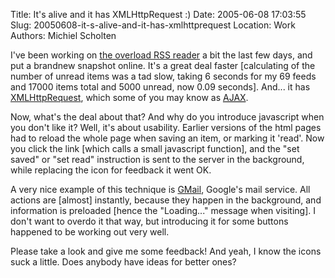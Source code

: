 Title: It's alive and it has XMLHttpRequest :)
Date: 2005-06-08 17:03:55
Slug: 20050608-it-s-alive-and-it-has-xmlhttprequest
Location: Work
Authors: Michiel Scholten

<p>I've been working on <a href="https://aquariusoft.org/overload/">the overload RSS reader</a> a bit the last few days, and put a brandnew snapshot online. It's a great deal faster [calculating of the number of unread items was a tad slow, taking 6 seconds for my 69 feeds and 17000 items total and 5000 unread, now 0.09 seconds]. And... it has <a href="http://jibbering.com/2002/4/httprequest.html">XMLHttpRequest</a>, which some of you may know as <a href="http://en.wikipedia.org/wiki/AJAX"><acronym title="Asynchronous JavaScript and XML">AJAX</acronym></a>.</p>

<p>Now, what's the deal about that? And why do you introduce javascript when you don't like it? Well, it's about usability. Earlier versions of the html pages had to reload the whole page when saving an item, or marking it 'read'. Now you click the link [which calls a small javascript function], and the "set saved" or "set read" instruction is sent to the server in the background, while replacing the icon for feedback it went OK.</p>

<p>A very nice example of this technique is <a href="http://gmail.com/">GMail</a>, Google's mail service. All actions are [almost] instantly, because they happen in the background, and information is preloaded [hence the "Loading..." message when visiting]. I don't want to overdo it that way, but introducing it for some buttons happened to be working out very well.</p>

<p>Please take a look and give me some feedback! And yeah, I know the icons suck a little. Does anybody have ideas for better ones?</p>